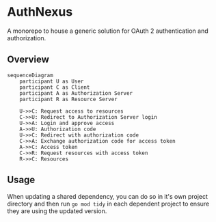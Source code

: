 # AuthNexus

A monorepo to house a generic solution for OAuth 2 authentication and authorization.

## Overview

```mermaid
sequenceDiagram
    participant U as User
    participant C as Client
    participant A as Authorization Server
    participant R as Resource Server

    U->>C: Request access to resources
    C->>U: Redirect to Authorization Server login
    U->>A: Login and approve access
    A->>U: Authorization code
    U->>C: Redirect with authorization code
    C->>A: Exchange authorization code for access token
    A->>C: Access token
    C->>R: Request resources with access token
    R->>C: Resources
```

## Usage

When updating a shared dependency, you can do so in it's own project directory and then run `go mod tidy` in each 
dependent project to ensure they are using the updated version.


